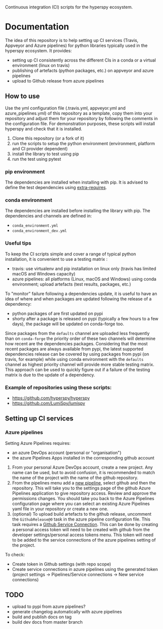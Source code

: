 
Continuous integration (CI) scripts for the hyperspy ecosystem.

# Documentation

The idea of this repository is to help setting up CI services (Travis, Appveyor and Azure pipelines) for python libraries typically used in the hyperspy ecosystem. It provides:
- setting up CI consistently across the different CIs in a conda or a virtual environment (linux on travis)
- publishing of artefacts (python packages, etc.) on appveyor and azure pipelines
- upload to Github release from azure pipelines

## How to use

Use the yml configuration file (.travis.yml, appveyor.yml and azure_pipelines.yml) of this repository as a template, copy them into your repository and adjust them for your repository by following the comments in the configuration file.
For demonstration purposes, these scripts will install hyperspy and check that it is installed.

1. Clone this repository (or a fork of it)
2. run the scripts to setup the python environment (environment, platform and CI provider dependent)
3. install the library to test using pip
4. run the test using pytest


### pip environment

The dependencies are installed when installing with pip. It is advised to define the test dependencies using [extra-requires](https://setuptools.readthedocs.io/en/latest/setuptools.html#declaring-extras-optional-features-with-their-own-dependencies).

### conda environment

The dependencies are installed before installing the library with pip. The dependencies and channels are defined in:
- `conda_environment.yml`
- `conda_environment_dev.yml`

### Useful tips

To keep the CI scripts simple and cover a range of typical python installation, it is convenient to use a testing matrix :
- travis: use virtualenv and pip installation on linux only (travis has limited macOS and Windows capacity)
- azure pipelines: all platforms (Linux, macOS and Windows) using conda environment; upload artefacts (test results, packages, etc.)

To "monitor" failure following a dependencies update, it is useful to have an idea of where and when packages are updated following the release of a dependency:
- python packages of are first updated on pypi
- shorty after a package is released on pypi (typically a few hours to a few days), the package will be updated on conda-forge too.

Since packages from the `defaults` channel are uploaded less frequently than on `conda-forge` the priority order of these two channels will determine how recent are the dependencies packages. Considering that the most recent packages are always available from pypi, the latest supported dependencies release can be covered by using packages from pypi (on travis, for example) while using conda environment with the `defaults` channel as highest priority channel will provide more stable testing matrix. This approach can be used to quickly figure out if a failure of the testing matrix is due to the update of a dependency.

### Example of repositories using these scripts:

- https://github.com/hyperspy/hyperspy
- https://github.com/LumiSpy/lumispy


## Setting up CI services

### Azure pipelines

Setting Azure Pipelines requires:
- an azure DevOps account (personal or "organisation")
- the azure Pipelines Apps installed in the corresponding github account

1. From your personal Azure DevOps account, create a new project. Any name can be used, but to avoid confusion, it is recommended to match the name of the project with the name of the github repository.
2. From the pipelines menu add a [new pipeline](https://docs.microsoft.com/en-us/azure/devops/pipelines/create-first-pipeline), select github and then the repository. This will take you to the settings page of the github Azure Pipelines application to give repository access. Review and approve the permissions changes. You should take you back to the Azure Pipelines configuration page where you can select an existing Azure Pipelines yaml file in your repository or create a new one.
3. (optional) To upload build artefacts to the github release, uncomment the `GithubRelease@0` task in the azure pipeline configuration file. This task requires a [Github Service Connection](https://aka.ms/AA3am5s). This can be done by creating a personal access token will need to be created with github from the developer settings/personal access tokens menu. This token will need to be added to the service connections of the azure pipelines setting of the project. 

To check:
- Create token in Github settings (with repo scope)
- Create service connections in azure pipelines using the generated token (project settings -> Pipelines/Service connections -> New service connections)

## TODO

- upload to pypi from azure pipelines?
- generate changelog automatically with azure pipelines
- build and publish docs on tag
- build dev docs from master branch
